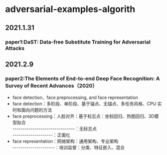 ﻿# adversarial-examples-algorith
## 2021.1.31
### paper1:DaST: Data-free Substitute Training for Adversarial Attacks

## 2021.2.9
### paper2:The Elements of End-to-end Deep Face Recognition: A Survey of Recent Advances（2020）
- face detection、face preprocessing, and face representation
- face detection：多阶段、单阶段、基于锚点、无锚点、多任务风格、CPU 实时和面向问题的方法
- face preprocessing：人脸对齐：基于标志点：坐标回归、热图回归、3D模型拟合  
-------------------------------：无标志点  
--------------------：正面化       
- face representation：网络架构：通用架构、专业架构  
---------------------：培训监督：分类、特征嵌入、混合
